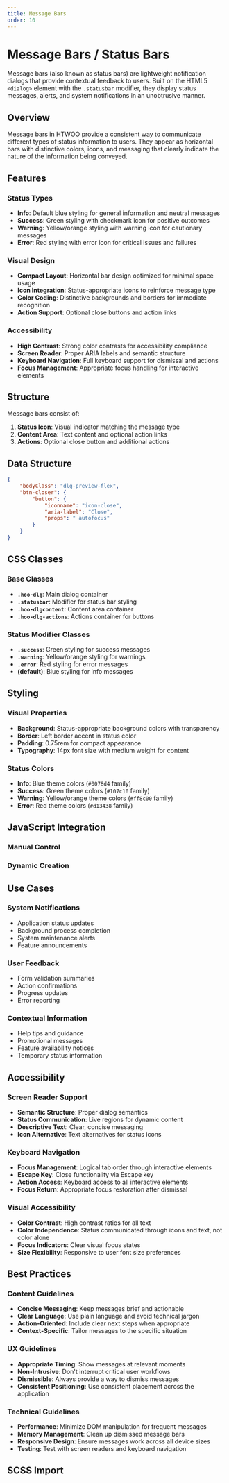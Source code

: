 ```yaml
---
title: Message Bars
order: 10
---
```


# Message Bars / Status Bars

Message bars (also known as status bars) are lightweight notification dialogs that provide contextual feedback to users. Built on the HTML5 `<dialog>` element with the `.statusbar` modifier, they display status messages, alerts, and system notifications in an unobtrusive manner.

## Overview

Message bars in HTWOO provide a consistent way to communicate different types of status information to users. They appear as horizontal bars with distinctive colors, icons, and messaging that clearly indicate the nature of the information being conveyed.

## Features

### Status Types
- **Info**: Default blue styling for general information and neutral messages
- **Success**: Green styling with checkmark icon for positive outcomes
- **Warning**: Yellow/orange styling with warning icon for cautionary messages
- **Error**: Red styling with error icon for critical issues and failures

### Visual Design
- **Compact Layout**: Horizontal bar design optimized for minimal space usage
- **Icon Integration**: Status-appropriate icons to reinforce message type
- **Color Coding**: Distinctive backgrounds and borders for immediate recognition
- **Action Support**: Optional close buttons and action links

### Accessibility
- **High Contrast**: Strong color contrasts for accessibility compliance
- **Screen Reader**: Proper ARIA labels and semantic structure
- **Keyboard Navigation**: Full keyboard support for dismissal and actions
- **Focus Management**: Appropriate focus handling for interactive elements

## Structure

Message bars consist of:
1. **Status Icon**: Visual indicator matching the message type
2. **Content Area**: Text content and optional action links
3. **Actions**: Optional close button and additional actions

## Data Structure

```json
{
    "bodyClass": "dlg-preview-flex",
    "btn-closer": {
        "button": {
            "iconname": "icon-close",
            "aria-label": "Close",
            "props": " autofocus"
        }
    }
}
```

## CSS Classes

### Base Classes
- **`.hoo-dlg`**: Main dialog container
- **`.statusbar`**: Modifier for status bar styling
- **`.hoo-dlgcontent`**: Content area container
- **`.hoo-dlg-actions`**: Actions container for buttons

### Status Modifier Classes
- **`.success`**: Green styling for success messages
- **`.warning`**: Yellow/orange styling for warnings
- **`.error`**: Red styling for error messages
- **(default)**: Blue styling for info messages

## Styling

### Visual Properties
- **Background**: Status-appropriate background colors with transparency
- **Border**: Left border accent in status color
- **Padding**: 0.75rem for compact appearance
- **Typography**: 14px font size with medium weight for content

### Status Colors
- **Info**: Blue theme colors (`#0078d4` family)
- **Success**: Green theme colors (`#107c10` family)  
- **Warning**: Yellow/orange theme colors (`#ff8c00` family)
- **Error**: Red theme colors (`#d13438` family)

## JavaScript Integration

### Manual Control

### Dynamic Creation

## Use Cases

### System Notifications
- Application status updates
- Background process completion
- System maintenance alerts
- Feature announcements

### User Feedback
- Form validation summaries
- Action confirmations
- Progress updates
- Error reporting

### Contextual Information
- Help tips and guidance
- Promotional messages
- Feature availability notices
- Temporary status information

## Accessibility

### Screen Reader Support
- **Semantic Structure**: Proper dialog semantics
- **Status Communication**: Live regions for dynamic content
- **Descriptive Text**: Clear, concise messaging
- **Icon Alternative**: Text alternatives for status icons

### Keyboard Navigation
- **Focus Management**: Logical tab order through interactive elements
- **Escape Key**: Close functionality via Escape key
- **Action Access**: Keyboard access to all interactive elements
- **Focus Return**: Appropriate focus restoration after dismissal

### Visual Accessibility
- **Color Contrast**: High contrast ratios for all text
- **Color Independence**: Status communicated through icons and text, not color alone
- **Focus Indicators**: Clear visual focus states
- **Size Flexibility**: Responsive to user font size preferences

## Best Practices

### Content Guidelines
- **Concise Messaging**: Keep messages brief and actionable
- **Clear Language**: Use plain language and avoid technical jargon
- **Action-Oriented**: Include clear next steps when appropriate
- **Context-Specific**: Tailor messages to the specific situation

### UX Guidelines
- **Appropriate Timing**: Show messages at relevant moments
- **Non-Intrusive**: Don't interrupt critical user workflows
- **Dismissible**: Always provide a way to dismiss messages
- **Consistent Positioning**: Use consistent placement across the application

### Technical Guidelines
- **Performance**: Minimize DOM manipulation for frequent messages
- **Memory Management**: Clean up dismissed message bars
- **Responsive Design**: Ensure messages work across all device sizes
- **Testing**: Test with screen readers and keyboard navigation

## SCSS Import

